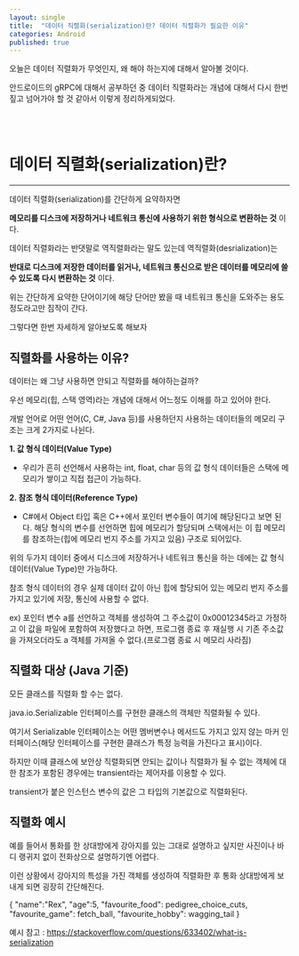 ```yaml
---
layout: single
title:  "데이터 직렬화(serialization)란? 데이터 직렬화가 필요한 이유"
categories: Android
published: true
---
```


오늘은 데이터 직렬화가 무엇인지, 왜 해야 하는지에 대해서 알아볼 것이다.

안드로이드의 gRPC에 대해서 공부하던 중 데이터 직렬화라는 개념에 대해서 다시 한번 짚고 넘어가야 할 것 같아서 이렇게 정리하게되었다.

<br/><br/>

# 데이터 직렬화(serialization)란?

---

데이터 직렬화(serialization)를 간단하게 요약하자면

**메모리를 디스크에 저장하거나 네트워크 통신에 사용하기 위한 형식으로 변환하는 것** 이다.

데이터 직렬화라는 반댓말로 역직렬화라는 말도 있는데 역직렬화(desrialization)는

**반대로 디스크에 저장한 데이터를 읽거나, 네트워크 통신으로 받은 데이터를 메모리에 쓸 수 있도록 다시 변환하는 것** 이다.


위는 간단하게 요약한 단어이기에 해당 단어만 봤을 때 네트워크 통신을 도와주는 용도정도라고만 짐작이 간다.

그렇다면 한번 자세하게 알아보도록 해보자


## 직렬화를 사용하는 이유?

데이터는 왜 그냥 사용하면 안되고 직렬화를 해야하는걸까?

우선 메모리(힙, 스택 영역)라는 개념에 대해서 어느정도 이해를 하고 있어야 한다.

개발 언어로 어떤 언어(C, C#, Java 등)를 사용하던지 사용하는 데이터들의 메모리 구조는 크게 2가지로 나뉜다.

**1. 값 형식 데이터(Value Type)**

* 우리가 흔히 선언해서 사용하는 int, float, char 등의 값 형식 데이터들은 스택에 메모리가 쌓이고 직접 접근이 가능하다.


**2. 참조 형식 데이터(Reference Type)**

* C#에서 Object 타입 혹은 C++에서 포인터 변수들이 여기에 해당된다고 보면 된다. 해당 형식의 변수를 선언하면 힙에 메모리가 할당되며 스택에서는 이 힙 메모리를 참조하는(힙에 메모리 번지 주소를 가지고 있음) 구조로 되어있다.



위의 두가지 데이터 중에서 디스크에 저장하거나 네트워크 통신을 하는 데에는 값 형식 데이터(Value Type)만 가능하다.

참조 형식 데이터의 경우 실제 데이터 값이 아닌 힙에 할당되어 있는 메모리 번지 주소를 가지고 있기에 저장, 통신에 사용할 수 없다.

ex) 포인터 변수 a를 선언하고 객체를 생성하여 그 주소값이 0x00012345라고 가정하고 이 값을 파일에 포함하여 저장했다고 하면, 프로그램 종료 후 재실행 시 기존 주소값을 가져오더라도 a 객체를 가져올 수 없다.(프로그램 종료 시 메모리 사라짐)



## 직렬화 대상 (Java 기준)

모든 클래스를 직렬화 할 수는 없다.

java.io.Serializable 인터페이스를 구현한 클래스의 객체만 직렬화될 수 있다.

여기서 Serializable 인터페이스는 어떤 멤버변수나 메서드도 가지고 있지 않는 마커 인터페이스(해당 인터페이스를 구현한 클래스가 특정 능력을 가진다고 표시)이다.

하지만 이때 클래스에 보안상 직렬화되면 안되는 값이나 직렬화가 될 수 없는 객체에 대한 참조가 포함된 경우에는 transient라는 제어자를 이용할 수 있다.

transient가 붙은 인스턴스 변수의 값은 그 타입의 기본값으로 직렬화된다.




## 직렬화 예시

예를 들어서 통화를 한 상대방에게 강아지를 있는 그대로 설명하고 싶지만 사진이나 바디 랭귀지 없이 전화상으로 설명하기엔 어렵다.

이런 상황에서 강아지의 특성을 가진 객체를 생성하여 직렬화한 후 통화 상대방에게 보내게 되면 굉장히 간단해진다.


{ "name":"Rex", "age":5, "favourite_food": pedigree_choice_cuts, "favourite_game": fetch_ball, "favourite_hobby": wagging_tail }


예시 참고 : https://stackoverflow.com/questions/633402/what-is-serialization




